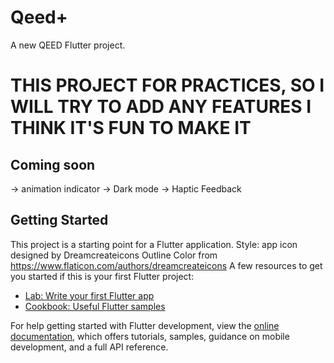 # Qeed+

A new QEED Flutter project.

# THIS PROJECT FOR PRACTICES, SO I WILL TRY TO ADD ANY FEATURES I THINK IT'S FUN TO MAKE IT 

## Coming soon
-> animation indicator
-> Dark mode 
-> Haptic Feedback 


## Getting Started


This project is a starting point for a Flutter application.
Style:
app icon designed by Dreamcreateicons Outline Color from https://www.flaticon.com/authors/dreamcreateicons
A few resources to get you started if this is your first Flutter project:

- [Lab: Write your first Flutter app](https://docs.flutter.dev/get-started/codelab)
- [Cookbook: Useful Flutter samples](https://docs.flutter.dev/cookbook)

For help getting started with Flutter development, view the
[online documentation](https://docs.flutter.dev/), which offers tutorials,
samples, guidance on mobile development, and a full API reference.
